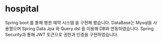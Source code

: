 # hospital
Spring boot 를 통해 병원 예약 시스템 을 구현해 봤습니다.
DataBase는 Mysql을 사용했으며 Spring Data Jpa 와 Query dsl 을 이용해 DB와 연동하였습니다.
Spring Security과 통해 JWT 토큰으로 권한과 인증을 구현하였습니다.
